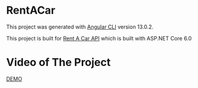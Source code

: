 # RentACar

This project was generated with [Angular CLI](https://github.com/angular/angular-cli) version 13.0.2.

This project is built for [Rent A Car API](https://github.com/EmreAka/RentACarProject) which is built with ASP.NET Core 6.0 

# Video of The Project

[DEMO](https://rentacar.emreaka.tech/)





